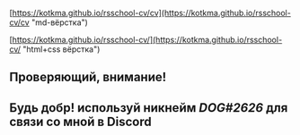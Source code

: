 [https://kotkma.github.io/rsschool-cv/cv](https://kotkma.github.io/rsschool-cv/cv "md-вёрстка")

[https://kotkma.github.io/rsschool-cv/](https://kotkma.github.io/rsschool-cv/ "html+css вёрстка")


## Проверяющий, внимание! 
## Будь добр! используй никнейм __*DOG#2626*__ для связи со мной в Discord

